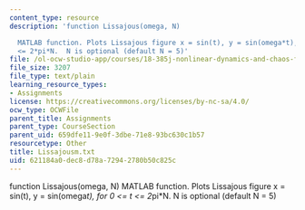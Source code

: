 ```yaml
---
content_type: resource
description: 'function Lissajous(omega, N)

  MATLAB function. Plots Lissajous figure x = sin(t), y = sin(omega*t), for 0 <= t
  <= 2*pi*N.  N is optional (default N = 5)'
file: /ol-ocw-studio-app/courses/18-385j-nonlinear-dynamics-and-chaos-fall-2004/621184a0dec8d78a72942780b50c825c_Lissajousm.txt
file_size: 3207
file_type: text/plain
learning_resource_types:
- Assignments
license: https://creativecommons.org/licenses/by-nc-sa/4.0/
ocw_type: OCWFile
parent_title: Assignments
parent_type: CourseSection
parent_uid: 659dfe11-9e0f-3dbe-71e8-93bc630c1b57
resourcetype: Other
title: Lissajousm.txt
uid: 621184a0-dec8-d78a-7294-2780b50c825c
---
```

function Lissajous(omega, N)
MATLAB function. Plots Lissajous figure x = sin(t), y = sin(omega*t), for 0 <= t <= 2*pi*N.  N is optional (default N = 5)